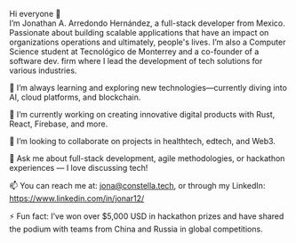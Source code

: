 Hi everyone 👋  
I’m Jonathan A. Arredondo Hernández, a full-stack developer from Mexico. Passionate about building scalable applications that have an impact on organizations operations and ultimately, people's lives. I’m also a Computer Science student at Tecnológico de Monterrey and a co-founder of a software dev. firm where I lead the development of tech solutions for various industries.  

🌱 I’m always learning and exploring new technologies—currently diving into AI, cloud platforms, and blockchain.  

🔭 I’m currently working on creating innovative digital products with Rust, React, Firebase, and more.  

👯 I’m looking to collaborate on projects in healthtech, edtech, and Web3.  

💬 Ask me about full-stack development, agile methodologies, or hackathon experiences — I love discussing tech!  

📫 You can reach me at: jona@constella.tech, or through my LinkedIn: https://www.linkedin.com/in/jonar12/  

⚡ Fun fact: I’ve won over $5,000 USD in hackathon prizes and have shared the podium with teams from China and Russia in global competitions.  


